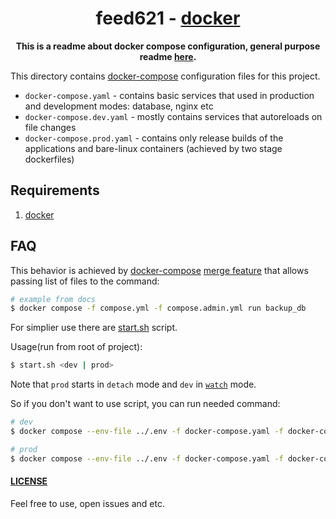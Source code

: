 <div align="center">
  <h1>feed621 - <a href="https:://docker.com">docker</a></h1>
  <p>
    <strong>This is a readme about docker compose configuration, general purpose readme <a href="../../README.md">here</a>.</strong>
  </p>
</div>

This directory contains [docker-compose](https://docs.docker.com/compose) configuration files for this project.

- `docker-compose.yaml` - contains basic services that used in production and development modes: database, nginx etc
- `docker-compose.dev.yaml` - mostly contains services that autoreloads on file changes
- `docker-compose.prod.yaml` - contains only release builds of the applications and bare-linux containers (achieved by two stage dockerfiles)

## Requirements

1. [docker](https://docker.com)

## FAQ

This behavior is achieved by [docker-compose](https://docs.docker.com/compose) [merge feature](https://docs.docker.com/compose/multiple-compose-files/merge) that allows passing list of files to the command:

```bash
# example from docs
$ docker compose -f compose.yml -f compose.admin.yml run backup_db
```

For simplier use there are [start.sh](../scripts/start.sh) script.

Usage(run from root of project):

```bash
$ start.sh <dev | prod>
```

Note that `prod` starts in `detach` mode and `dev` in [`watch`](https://docs.docker.com/compose/file-watch) mode.

So if you don't want to use script, you can run needed command:

```bash
# dev
$ docker compose --env-file ../.env -f docker-compose.yaml -f docker-compose.dev.yaml up -w

# prod
$ docker compose --env-file ../.env -f docker-compose.yaml -f docker-compose.prod.yaml up -d
```

#### [LICENSE](./LICENSE)

Feel free to use, open issues and etc.
